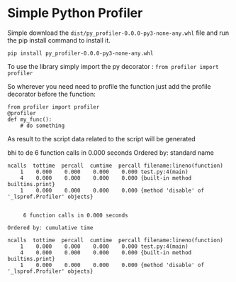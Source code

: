 # Simple Python Profiler
Simple download the `dist/py_profiler-0.0.0-py3-none-any.whl` file and run the pip install command to install it.

`pip install py_profiler-0.0.0-py3-none-any.whl`

To use the library simply import the py decorator :
`from profiler import profiler`

So wherever you need need to profile the function just add the profile decorator before the function:

    
    from profiler import profiler
    @profiler
    def my_func():
        # do something

As result to the script data related to the script will be generated

bhi to de
     6 function calls in 0.000 seconds
     Ordered by: standard name

    ncalls  tottime  percall  cumtime  percall filename:lineno(function)
        1    0.000    0.000    0.000    0.000 test.py:4(main)
        4    0.000    0.000    0.000    0.000 {built-in method builtins.print}
        1    0.000    0.000    0.000    0.000 {method 'disable' of '_lsprof.Profiler' objects}


         6 function calls in 0.000 seconds

    Ordered by: cumulative time

    ncalls  tottime  percall  cumtime  percall filename:lineno(function)
        1    0.000    0.000    0.000    0.000 test.py:4(main)
        4    0.000    0.000    0.000    0.000 {built-in method builtins.print}
        1    0.000    0.000    0.000    0.000 {method 'disable' of '_lsprof.Profiler' objects}
